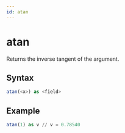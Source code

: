```yaml
---
id: atan
---
```


# atan

Returns the inverse tangent of the argument.

## Syntax

```sql
atan(<x>) as <field>
```

## Example

```sql
atan(1) as v // v = 0.78540
```
